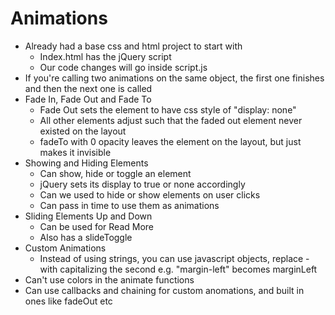 # Animations

* Already had a base css and html project to start with
  * Index.html has the jQuery script
  * Our code changes will go inside script.js
* If you're calling two animations on the same object, the first one finishes and then the next one is called
* Fade In, Fade Out and Fade To
  * Fade Out sets the element to have css style of "display: none"
  * All other elements adjust such that the faded out element never existed on the layout
  * fadeTo with 0 opacity leaves the element on the layout, but just makes it invisible
* Showing and Hiding Elements
  * Can show, hide or toggle an element
  * jQuery sets its display to true or none accordingly
  * Can we used to hide or show elements on user clicks
  * Can pass in time to use them as animations
* Sliding Elements Up and Down
  * Can be used for Read More
  * Also has a slideToggle
* Custom Animations
  * Instead of using strings, you can use javascript objects, replace - with capitalizing the second e.g. "margin-left" becomes marginLeft
 * Can't use colors in the animate functions
 * Can use callbacks and chaining for custom anomations, and built in ones like fadeOut etc
